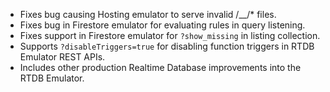 - Fixes bug causing Hosting emulator to serve invalid /\_\_/\* files.
- Fixes bug in Firestore emulator for evaluating rules in query listening.
- Fixes support in Firestore emulator for `?show_missing` in listing collection.
- Supports `?disableTriggers=true` for disabling function triggers in RTDB Emulator REST APIs.
- Includes other production Realtime Database improvements into the RTDB Emulator.